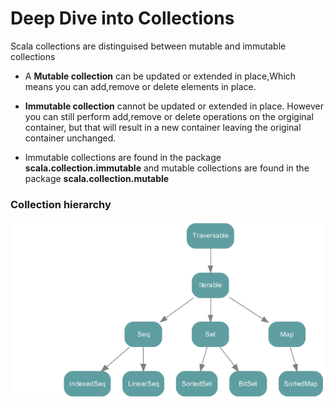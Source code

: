 # Deep Dive into Collections

Scala collections are distinguised between mutable and immutable collections 

* A **Mutable collection** can be updated or extended in place,Which means you can add,remove or delete elements in place.

* **Immutable collection** cannot be updated or extended in place. However you can still perform add,remove or delete
operations on the orgiginal container, but that will result in a new container leaving the original container unchanged.

* Immutable collections are found in the package **scala.collection.immutable** and mutable collections 
are found in the package **scala.collection.mutable**

### Collection hierarchy

![collections-diagram](https://raw.githubusercontent.com/DataMonk15/ScalaLearning/main/src/main/Images/collections.png)



























